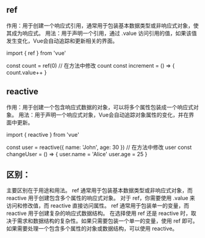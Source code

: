 ## ref
作用：用于创建一个响应式引用，通常用于包装基本数据类型或非响应式对象，使其成为响应式。
用法：用于声明一个引用，通过 .value 访问引用的值，如果该值发生变化，Vue会自动追踪和更新相关的界面。

<template>
  <div>{{ count }}</div>
  <button @click="increment">增加</button>
</template>

import { ref } from 'vue'

const count = ref(0)
// 在方法中修改 count
const increment = () => {
  count.value++
}

## reactive
作用：用于创建一个包含响应式数据的对象，可以将多个属性包装成一个响应式对象。
用法：用于声明一个响应式对象，Vue会自动追踪对象属性的变化，并在界面中更新。

<template>
  <div>{{ user.name }} - {{ user.age }} 岁</div>
</template>

import { reactive } from 'vue'

const user = reactive({
  name: 'John',
  age: 30
})
// 在方法中修改 user
const changeUser = () => {
  user.name = 'Alice'
  user.age = 25
}

## 区别：
主要区别在于用途和用法。
ref 通常用于包装基本数据类型或非响应式对象，而 reactive 用于创建包含多个属性的响应式对象。
对于 ref，你需要使用 .value 来访问和修改值，而 reactive 直接访问属性。
ref 通常用于包装单一的变量，而 reactive 用于创建复杂的响应式数据结构。
在选择使用 ref 还是 reactive 时，取决于需求和数据结构的复杂性。如果只需要包装一个单一的变量，使用 ref 即可。如果需要处理一个包含多个属性的对象或数据结构，可以使用 reactive。
